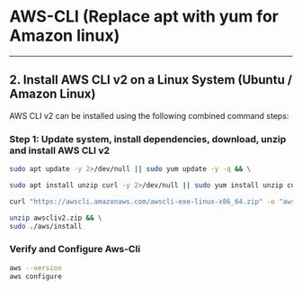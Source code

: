 # AWS-CLI (Replace apt with yum for Amazon linux)

---

## 2. Install AWS CLI v2 on a Linux System (Ubuntu / Amazon Linux)

AWS CLI v2 can be installed using the following combined command steps:

### Step 1: Update system, install dependencies, download, unzip and install AWS CLI v2

```bash
sudo apt update -y 2>/dev/null || sudo yum update -y -q && \
```

```bash
sudo apt install unzip curl -y 2>/dev/null || sudo yum install unzip curl -y -q && \
```

```bash
curl "https://awscli.amazonaws.com/awscli-exe-linux-x86_64.zip" -o "awscliv2.zip" && \
```

```bash
unzip awscliv2.zip && \
sudo ./aws/install
```

### Verify and Configure Aws-Cli

```bash
aws --version
aws configure
```
